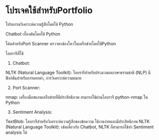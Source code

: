 # โปรเจคใช้สำหรับPortfolio
โปรแกรมวิเคราะห์ความรู้สึกโดยใช้ Python

Chatbot เบื้องต้นโดยใช้ Python

โค้ดสำหรับPort Scanner ตรวจหาช่องโหว่ในเครือข่ายโดยใช้Python

ไลบรารีที่ใช้

1. Chatbot:

NLTK (Natural Language Toolkit):
ไลบรารีสำหรับประมวลผลภาษาธรรมชาติ (NLP)
มีฟังก์ชันสำหรับการแยกคำ, การวิเคราะห์ความหมาย

2. Port Scanner:

nmap:
เครื่องมือสแกนเครือข่ายที่มีประสิทธิภาพ
สามารถใช้ผ่านไลบรารี python-nmap ใน Python

3. Sentiment Analysis:

TextBlob:
ไลบรารีสำหรับวิเคราะห์ความรู้สึกของข้อความ
ใช้งานง่ายและมีประสิทธิภาพ
NLTK (Natural Language Toolkit):
เช่นเดียวกับ Chatbot, NLTK ก็สามารถใช้ทำ Sentiment analysis ได้
